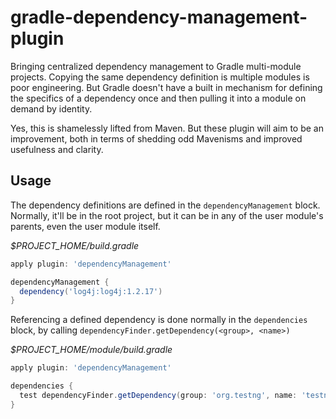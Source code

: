 gradle-dependency-management-plugin
===================================

Bringing centralized dependency management to Gradle multi-module projects. Copying the same dependency definition is multiple modules is poor engineering. But Gradle doesn't have a built in mechanism for defining the specifics of a dependency once and then pulling it into a module on demand by identity. 

Yes, this is shamelessly lifted from Maven. But these plugin will aim to be an improvement, both in terms of shedding odd Mavenisms and improved usefulness and clarity. 

Usage
-----------------------------------

The dependency definitions are defined in the `dependencyManagement` block. Normally, it'll be in the root project, but it can be in any of the user module's parents, even the user module itself.

*$PROJECT_HOME/build.gradle*
```groovy
apply plugin: 'dependencyManagement'

dependencyManagement {
  dependency('log4j:log4j:1.2.17')
}
```

Referencing a defined dependency is done normally in the `dependencies` block, by calling `dependencyFinder.getDependency(<group>, <name>)`

*$PROJECT_HOME/module/build.gradle*
```groovy
apply plugin: 'dependencyManagement'

dependencies {
  test dependencyFinder.getDependency(group: 'org.testng', name: 'testng')
}
```
